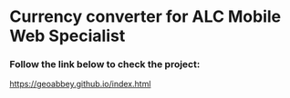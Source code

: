# Currency converter for ALC Mobile Web Specialist
### Follow the link below to check the project:

https://geoabbey.github.io/index.html
